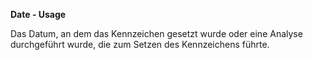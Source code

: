 **Date - Usage**

Das Datum, an dem das Kennzeichen gesetzt wurde oder eine Analyse durchgeführt wurde, die zum Setzen des Kennzeichens führte.